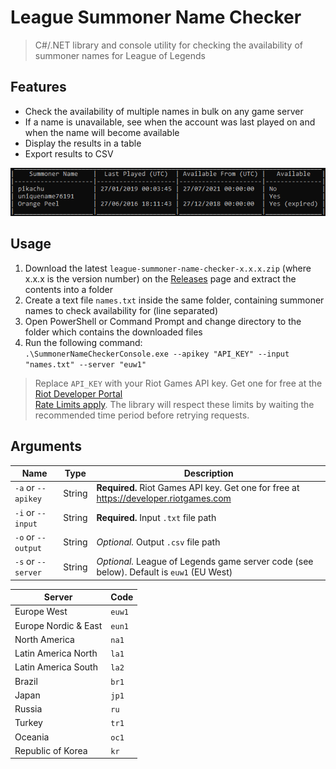# League Summoner Name Checker

> C#/.NET library and console utility for checking the availability of summoner names for League of Legends

## Features
- Check the availability of multiple names in bulk on any game server
- If a name is unavailable, see when the account was last played on and when the name will become available
- Display the results in a table
- Export results to CSV

![screenshot](screenshot.png)

## Usage
1. Download the latest `league-summoner-name-checker-x.x.x.zip` (where x.x.x is the version number) on the [Releases](https://github.com/GeorgeGee/league-summoner-name-checker/releases) page and extract the contents into a folder
2. Create a text file `names.txt` inside the same folder, containing summoner names to check availability for (line separated)
3. Open PowerShell or Command Prompt and change directory to the folder which contains the downloaded files
4. Run the following command:  
`.\SummonerNameCheckerConsole.exe --apikey "API_KEY" --input "names.txt" --server "euw1"`
> Replace `API_KEY` with your Riot Games API key. Get one for free at the [Riot Developer Portal](https://developer.riotgames.com)  
> [Rate Limits apply](https://developer.riotgames.com/rate-limiting.html). The library will respect these limits by waiting the recommended time period before retrying requests.

## Arguments
Name|Type|Description
-|-|-
`-a` or `--apikey`|String|**Required.** Riot Games API key. Get one for free at https://developer.riotgames.com 
`-i` or `--input`|String|**Required.** Input `.txt` file path
`-o` or `--output`|String|*Optional.* Output `.csv` file path
`-s` or `--server`|String|*Optional.* League of Legends game server code (see below). Default is `euw1` (EU West)

Server|Code
-|-
Europe West|`euw1`
Europe Nordic & East|`eun1`
North America|`na1`
Latin America North|`la1`
Latin America South|`la2`
Brazil|`br1`
Japan|`jp1`
Russia|`ru`
Turkey|`tr1`
Oceania|`oc1`
Republic of Korea|`kr`